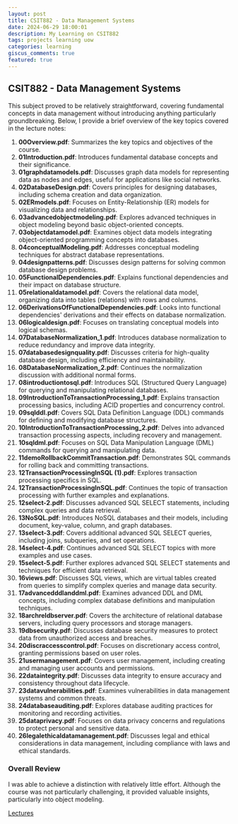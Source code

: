 ```yaml
---
layout: post
title: CSIT882 - Data Management Systems
date: 2024-06-29 18:00:01
description: My Learning on CSIT882
tags: projects learning uow
categories: learning
giscus_comments: true
featured: true
---
```


## CSIT882 - Data Management Systems

This subject proved to be relatively straightforward, covering fundamental concepts in data management without introducing anything particularly groundbreaking. Below, I provide a brief overview of the key topics covered in the lecture notes:

1. **00Overview.pdf**: Summarizes the key topics and objectives of the course.
2. **01Introduction.pdf**: Introduces fundamental database concepts and their significance.
3. **01graphdatamodels.pdf**: Discusses graph data models for representing data as nodes and edges, useful for applications like social networks.
4. **02DatabaseDesign.pdf**: Covers principles for designing databases, including schema creation and data organization.
5. **02ERmodels.pdf**: Focuses on Entity-Relationship (ER) models for visualizing data and relationships.
6. **03advancedobjectmodeling.pdf**: Explores advanced techniques in object modeling beyond basic object-oriented concepts.
7. **03objectdatamodel.pdf**: Examines object data models integrating object-oriented programming concepts into databases.
8. **04conceptualModeling.pdf**: Addresses conceptual modeling techniques for abstract database representations.
9. **04designpatterns.pdf**: Discusses design patterns for solving common database design problems.
10. **05FunctionalDependencies.pdf**: Explains functional dependencies and their impact on database structure.
11. **05relationaldatamodel.pdf**: Covers the relational data model, organizing data into tables (relations) with rows and columns.
12. **06DerivationsOfFunctionalDependencies.pdf**: Looks into functional dependencies' derivations and their effects on database normalization.
13. **06logicaldesign.pdf**: Focuses on translating conceptual models into logical schemas.
14. **07DatabaseNormalization_1.pdf**: Introduces database normalization to reduce redundancy and improve data integrity.
15. **07databasedesignquality.pdf**: Discusses criteria for high-quality database design, including efficiency and maintainability.
16. **08DatabaseNormalization_2.pdf**: Continues the normalization discussion with additional normal forms.
17. **08introductiontosql.pdf**: Introduces SQL (Structured Query Language) for querying and manipulating relational databases.
18. **09IntroductionToTransactionProcessing_1.pdf**: Explains transaction processing basics, including ACID properties and concurrency control.
19. **09sqlddl.pdf**: Covers SQL Data Definition Language (DDL) commands for defining and modifying database structures.
20. **10IntroductionToTransactionProcessing_2.pdf**: Delves into advanced transaction processing aspects, including recovery and management.
21. **10sqldml.pdf**: Focuses on SQL Data Manipulation Language (DML) commands for querying and manipulating data.
22. **11demoRollbackCommitTransaction.pdf**: Demonstrates SQL commands for rolling back and committing transactions.
23. **12TransactionProcessingInSQL (1).pdf**: Explores transaction processing specifics in SQL.
24. **12TransactionProcessingInSQL.pdf**: Continues the topic of transaction processing with further examples and explanations.
25. **12select-2.pdf**: Discusses advanced SQL SELECT statements, including complex queries and data retrieval.
26. **13NoSQL.pdf**: Introduces NoSQL databases and their models, including document, key-value, column, and graph databases.
27. **13select-3.pdf**: Covers additional advanced SQL SELECT queries, including joins, subqueries, and set operations.
28. **14select-4.pdf**: Continues advanced SQL SELECT topics with more examples and use cases.
29. **15select-5.pdf**: Further explores advanced SQL SELECT statements and techniques for efficient data retrieval.
30. **16views.pdf**: Discusses SQL views, which are virtual tables created from queries to simplify complex queries and manage data security.
31. **17advancedddlanddml.pdf**: Examines advanced DDL and DML concepts, including complex database definitions and manipulation techniques.
32. **18archreldbserver.pdf**: Covers the architecture of relational database servers, including query processors and storage managers.
33. **19dbsecurity.pdf**: Discusses database security measures to protect data from unauthorized access and breaches.
34. **20discraccesscontrol.pdf**: Focuses on discretionary access control, granting permissions based on user roles.
35. **21usermanagement.pdf**: Covers user management, including creating and managing user accounts and permissions.
36. **22dataintegrity.pdf**: Discusses data integrity to ensure accuracy and consistency throughout data lifecycle.
37. **23datavulnerabilities.pdf**: Examines vulnerabilities in data management systems and common threats.
38. **24databaseauditing.pdf**: Explores database auditing practices for monitoring and recording activities.
39. **25dataprivacy.pdf**: Focuses on data privacy concerns and regulations to protect personal and sensitive data.
40. **26legalethicaldatamanagement.pdf**: Discusses legal and ethical considerations in data management, including compliance with laws and ethical standards.

### Overall Review

I was able to achieve a distinction with relatively little effort. Although the course was not particularly challenging, it provided valuable insights, particularly into object modeling.

[Lectures](assets/pdf/DB.zip)